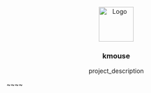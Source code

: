 <br />
<div align="center">
  <a href="https://github.com/github_username/repo_name">
    <img src="Content/main.png" alt="Logo" width="80" height="80">
  </a>

<h3 align="center">kmouse</h3>
  <p align="center">
    project_description
    <br />
  </p>
</div>~~~~
